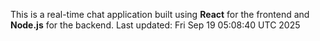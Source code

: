 This is a real-time chat application built using **React** for the frontend and **Node.js** for the backend.
Last updated: Fri Sep 19 05:08:40 UTC 2025
